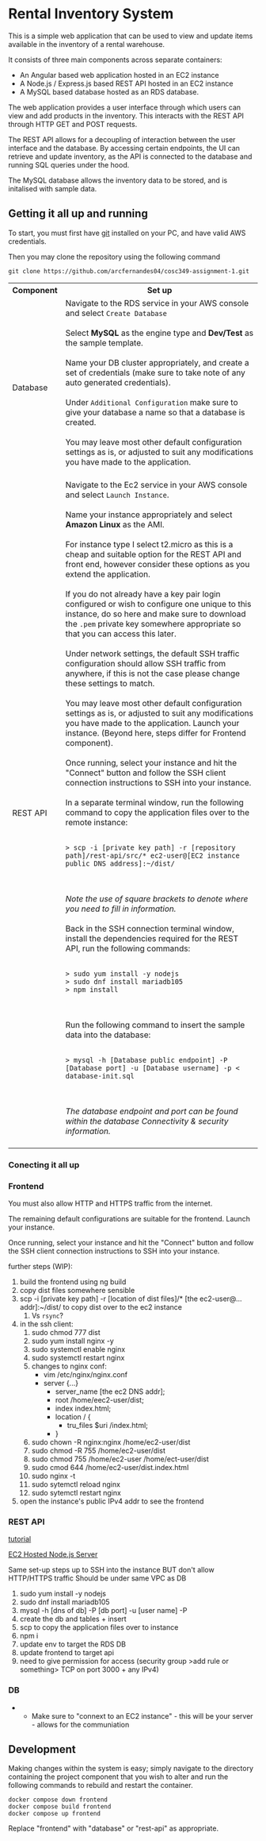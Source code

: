 # Rental Inventory System

This is a simple web application that can be used to view and update items available in the inventory of a rental warehouse. 

It consists of three main components across separate containers: 
* An Angular based web application hosted in an EC2 instance
* A Node.js / Express.js based REST API hosted in an EC2 instance
* A MySQL based database hosted as an RDS database. 

The web application provides a user interface through which users can view and add products in the inventory. This interacts with the REST API through HTTP GET and POST requests. 

The REST API allows for a decoupling of interaction between the user interface and the database. By accessing certain endpoints, the UI can retrieve and update inventory, as the API is connected to the database and running SQL queries under the hood.

The MySQL database allows the inventory data to be stored, and is initalised with sample data.  

## Getting it all up and running

To start, you must first have [git](https://git-scm.com/downloads) installed on your PC, and have valid AWS credentials.

Then you may clone the repository using the following command

```
git clone https://github.com/arcfernandes04/cosc349-assignment-1.git
```

<table>
<tr>
  <th>Component</th>
    <th>Set up</th>
  </tr>
  <tr>
  <td>Database </td>

  <td>
    Navigate to the RDS service in your AWS console and select <code>Create Database</code> 
    <br><br> 
    Select <strong>MySQL</strong> as the engine type and <strong>Dev/Test</strong> as the sample template. 
    <br><br> 
    Name your DB cluster appropriately, and create a set of credentials (make sure to take note of any auto generated credentials). 
    <br><br> 
    Under <code>Additional Configuration</code> make sure to give your database a name so that a database is created. 
    <br><br> 
    You may leave most other default configuration settings as is, or adjusted to suit any modifications you have made to the application. 
    <br><br> 
  </td>
</tr>
<tr>
  <td>REST API</td>
  <td>
    Navigate to the Ec2 service in your AWS console and select <code>Launch Instance</code>. 
    <br><br>
    Name your instance appropriately and select <strong>Amazon Linux</strong> as the AMI. 
    <br><br>
    For instance type I select t2.micro as this is a cheap and suitable option for the REST API and front end, however consider these options as you extend the application. 
    <br><br>
    If you do not already have a key pair login configured or wish to configure one unique to this instance, do so here and make sure to download the <code>.pem</code> private key somewhere appropriate so that you can access this later. 
    <br><br>
    Under network settings, the default SSH traffic configuration should allow SSH traffic from anywhere, if this is not the case please change these settings to match.
    <br><br>
    You may leave most other default configuration settings as is, or adjusted to suit any modifications you have made to the application. Launch your instance. (Beyond here, steps differ for Frontend component).
    <br><br>
    Once running, select your instance and hit the "Connect" button and follow the SSH client connection instructions to SSH into your instance.
    <br><br>
    In a separate terminal window, run the following command to copy the application files over to the remote instance:
    <br><br>
    <pre><code>> scp -i [private key path] -r [repository path]/rest-api/src/* ec2-user@[EC2 instance public DNS address]:~/dist/</code></pre>
    <br><br>
    <i>Note the use of square brackets to denote where you need to fill in information.</i>
    <br><br>
    Back in the SSH connection terminal window, install the dependencies required for the REST API, run the following commands:
    <br><br>
    <pre><code>> sudo yum install -y nodejs</code><br><code>> sudo dnf install mariadb105</code><br><code>> npm install</code></pre>
    <br><br>
    Run the following command to insert the sample data into the database:
    <br><br>
    <pre><code>> mysql -h [Database public endpoint] -P [Database port] -u [Database username] -p < database-init.sql
</code></pre>
    <br><br>
    <i>The database endpoint and port can be found within the database Connectivity & security information.</i>
    <br><br>

  </td>
</tr>
</table>




### Conecting it all up


### Frontend

You must also allow HTTP and HTTPS traffic from the internet.

The remaining default configurations are suitable for the frontend. Launch your instance.

Once running, select your instance and hit the "Connect" button and follow the SSH client connection instructions to SSH into your instance. 

further steps (WIP):
1. build the frontend using ng build
2. copy dist files somewhere sensible
3. scp -i [private key path] -r [location of dist files]/* [the ec2-user@... addr]:~/dist/ to copy dist over to the ec2 instance
   1. Vs `rsync`?
4. in the ssh client:
   1. sudo chmod 777 dist
   2. sudo yum install nginx -y
   3. sudo systemctl enable nginx
   4. sudo systemctl restart nginx
   5. changes to nginx conf:
        * vim /etc/nginx/nginx.conf
        * server {...}
          * server_name [the ec2 DNS addr];
          * root /home/eec2-user/dist;
          * index index.html;
          * location / {
            * tru_files $uri /index.html;
          * }
    6. sudo chown -R nginx:nginx /home/ec2-user/dist
    7. sudo chmod -R 755 /home/ec2-user/dist
    8. sudo chmod 755 /home/ec2-user /home/ect-user/dist
    9. sudo cmod 644 /home/ec2-user/dist.index.html
    10. sudo nginx -t
    11. sudo sytemctl reload nginx
    12. sudo sytemctl restart nginx
5. open the instance's public IPv4 addr to see the frontend


### REST API
[tutorial](https://docs.aws.amazon.com/apigateway/latest/developerguide/getting-started-rest-new-console.html)

[EC2 Hosted Node.js Server](https://www.youtube.com/watch?v=23FdTTuFDC0)

Same set-up steps up to SSH into the instance BUT don't allow HTTP/HTTPS traffic
Should be under same VPC as DB

1. sudo yum install -y nodejs
2. sudo dnf install mariadb105
3. mysql -h [dns of db] -P [db port] -u [user name] -P
4. create the db and tables + insert
5. scp to copy the application files over to instance
6. npm i
7. update env to target the RDS DB
8. update frontend to target api
9. need to give permission for access (security group >add rule or something> TCP on port 3000 + any IPv4)

### DB
* 
  * Make sure to "connext to an EC2 instance" - this will be your server - allows for the communiation


## Development
Making changes within the system is easy; simply navigate to the directory containing the project component that you wish to alter and run the following commands to rebuild and restart the container.

```
docker compose down frontend
docker compose build frontend
docker compose up frontend
```
Replace "frontend" with "database" or "rest-api" as appropriate.
